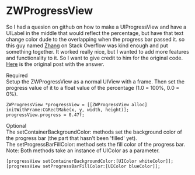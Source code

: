 ZWProgressView
==============
So I had a quesion on github on how to make a UIProgressView and have a UILabel in the middle that would reflect the percentage, but have that text change color dude to the overlapping when the progress bar passed it. so this guy named <a href="http://stackoverflow.com/users/860967/zhang">Zhang</a> on Stack Overflow was kind enough and put something together. It worked really nice, but I wanted to add more features and functionality to it. So I want to give credit to him for the original code. <a href="http://stackoverflow.com/questions/24275603/uilabel-over-uiprogressview-with-multiple-colors">Here</a> is the original post with the answer.

Required<br />
Setup the ZWProgressView as a normal UIView with a frame. Then set the progress value of it to a float value of the percentage (1.0 = 100%, 0.0 = 0%).

```obj-c
ZWProgressView *progressView = [[ZWProgressView alloc] initWithFrame:CGRectMake(x, y, width, height)];
progressView.progress = 0.47f;
```

Optional<br />
The setContainerBackgroundColor: methods set the background color of the progress bar (the part that hasn't been 'filled' yet).<br />
The setProgressBarFillColor: method sets the fill color of the progress bar.<br />
Note: Both methods take an instance of UIColor as a parameter.

```obj-c
[progressView setContainerBackgroundColor:[UIColor whiteColor]];
[progressView setProgressBarFillColor:[UIColor blueColor]];
```
